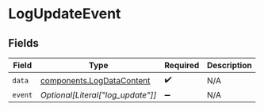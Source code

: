 # LogUpdateEvent


## Fields

| Field                                                                  | Type                                                                   | Required                                                               | Description                                                            |
| ---------------------------------------------------------------------- | ---------------------------------------------------------------------- | ---------------------------------------------------------------------- | ---------------------------------------------------------------------- |
| `data`                                                                 | [components.LogDataContent](../../models/components/logdatacontent.md) | :heavy_check_mark:                                                     | N/A                                                                    |
| `event`                                                                | *Optional[Literal["log_update"]]*                                      | :heavy_minus_sign:                                                     | N/A                                                                    |